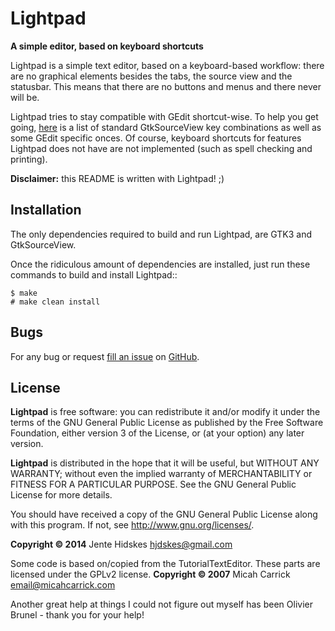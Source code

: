 Lightpad
=========

**A simple editor, based on keyboard shortcuts**

Lightpad is a simple text editor, based on a keyboard-based workflow: there are no graphical elements besides the tabs, the source view and the statusbar. This means that there are no buttons and menus and there never will be.

Lightpad tries to stay compatible with GEdit shortcut-wise. To help you get going, [here][article] is a list of standard GtkSourceView key combinations as well as some GEdit specific onces. Of course, keyboard shortcuts for features Lightpad does not have are not implemented (such as spell checking and printing).

[article]: http://hamwaves.com/gedit/en/index.html

**Disclaimer:** this README is written with Lightpad! ;)

Installation
------------

The only dependencies required to build and run Lightpad, are GTK3 and GtkSourceView.

Once the ridiculous amount of dependencies are installed, just run these commands to build and install Lightpad::

    $ make
    # make clean install

Bugs
----

For any bug or request [fill an issue][bug] on [GitHub][ghp].

  [bug]: https://github.com/Unia/lightpad/issues
  [ghp]: https://github.com/Unia/lightpad

License
-------
**Lightpad** is free software: you can redistribute it and/or modify it under the terms of the GNU General Public License as published by the Free Software Foundation, either version 3 of the License, or (at your option) any later version.

**Lightpad** is distributed in the hope that it will be useful, but WITHOUT ANY WARRANTY; without even the implied warranty of MERCHANTABILITY or FITNESS FOR A PARTICULAR PURPOSE. See the GNU General Public License for more details.

You should have received a copy of the GNU General Public License along with this program. If not, see <http://www.gnu.org/licenses/>.

**Copyright © 2014** Jente Hidskes <hjdskes@gmail.com>

Some code is based on/copied from the TutorialTextEditor. These parts are licensed under the GPLv2 license.
**Copyright © 2007** Micah Carrick <email@micahcarrick.com>

Another great help at things I could not figure out myself has been Olivier Brunel - thank you for your help!
